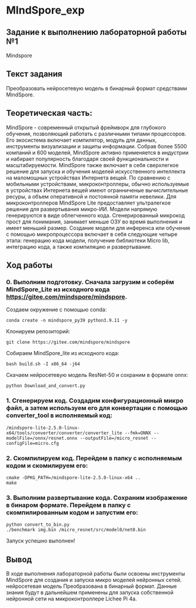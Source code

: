 # MIndSpore_exp
## Задание к выполнению лабораторной работы №1
Mindspore
## Текст задания
Преобразовать нейросетевую модель в бинарный формат средствами MindSpore.
## Теоретическая часть:
MindSpore - современный открытый фреймворк для глубокого обучения, позволяющий работать с различными типами процессоров. Его экосистема включает компилятор, модуль для данных, инструменты визуализации и защиты информации. Собрав более 5500 компаний и 600 моделей, MindSpore активно применяется в индустрии и набирает популярность благодаря своей функциональности и масштабируемости.
MindSpore также включает в себя сверхлегкое решение для запуска и обучения моделей искусственного интеллекта на маломощных устройствах Интернета вещей.
По сравнению с мобильными устройствами, микроконтроллеры, обычно используемые в устройствах Интернета вещей имеют огранниченые вычислительные ресуры, а объем оперативной и постоянной памяти невелики. Для микроконтроллеров MindSpore Lite предоставляет ультралегкое решение для развертывания микро-ИИ.  Модели напрямую генерируются в виде облегченного кода. Сгенерированный микрокод прост для понимания, занимает меньше ОЗУ во время выполнения и имеет меньший размер. 
Создание модели для инференса или обучения с помощью микропроцессора включает в себя следующие четыре этапа: генерацию кода модели, получение библиотеки Micro lib, интеграцию кода, а также компиляцию и развертывание.
## Ход работы
### 0. Выполним подготовку. Сначала загрузим и соберём MindSpore_Lite из исходного кода https://gitee.com/mindspore/mindspore.
Создаем окружение с помощью conda:
```
conda create -n mindspore_py39 python3.9.11 -y
```
Клонируем репозиторий:
```
git clone https://gitee.com/mindspore/mindspore
```
Собираем MindSpore_lite из исходного кода:
```
bash build.sh -I x86_64 -j64
```
Скачаем нейросетевую модель ResNet-50 и сохраним в формате onnx:
```
python Download_and_convert.py
```
### 1. Сгенерируем код. Создадим конфигурационный микро файл, а затем используем его для конвертации с помощью converter_tool в исполняемый код:
```
/mindspore-lite-2.5.0-linux-x64/tools/converter/converter/converter_lite --fmk=ONNX --modelFile=/onnx/resnet.onnx --outputFile=/micro_resnet --configFile=micro.cfg
```
### 2. Скомпилируем код. Перейдем в папку с исполняемым кодом и скомилируем его:
```
cmake -DPKG_PATH=/mindspore-lite-2.5.0-linux-x64 ..
make
```
### 3. Выполним развертывание кода. Сохраним изображение в бинаром формате. Перейдем в папку с скомпилированным кодом и запустим его:
```
python convert_to_bin.py
./benchmark img.bin /micro_resnet/src/model0/net0.bin 
```
Запуск успешно выполнен!
## Вывод
В ходе выполнения лабораторной работы были освоены инструменты MindSpore для создания и запуска микро моделей нейронных сетей. нейросетевая модель Преобразована в бинарный формат. Данные знания будут в дальнейшем применены для запуска собственной нейронной сети на микроконтроллере Lichee Pi 4a.

